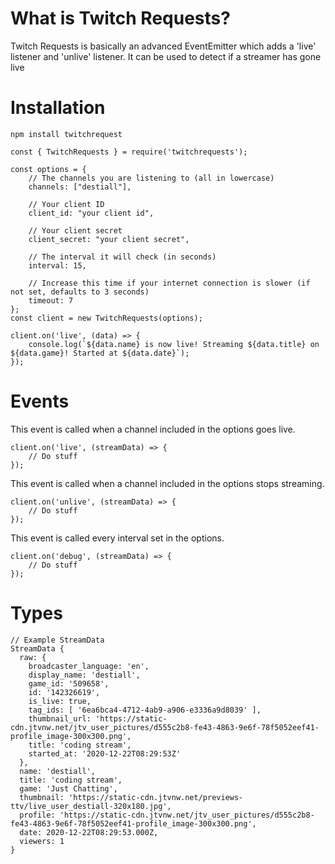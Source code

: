 # What is Twitch Requests?
Twitch Requests is basically an advanced EventEmitter which adds a 'live' listener and 'unlive' listener. It can be used to detect if a streamer has gone live

# Installation

`npm install twitchrequest`

```
const { TwitchRequests } = require('twitchrequests');

const options = {
    // The channels you are listening to (all in lowercase)
    channels: ["destiall"],

    // Your client ID
    client_id: "your client id",

    // Your client secret
    client_secret: "your client secret",

    // The interval it will check (in seconds)
    interval: 15,

    // Increase this time if your internet connection is slower (if not set, defaults to 3 seconds)
    timeout: 7
};
const client = new TwitchRequests(options);

client.on('live', (data) => {
    console.log(`${data.name} is now live! Streaming ${data.title} on ${data.game}! Started at ${data.date}`);
});
```

# Events

This event is called when a channel included in the options goes live.
```
client.on('live', (streamData) => {
    // Do stuff
});
```

This event is called when a channel included in the options stops streaming.
```
client.on('unlive', (streamData) => {
    // Do stuff
});
```

This event is called every interval set in the options.
```
client.on('debug', (streamData) => {
    // Do stuff
});
```

# Types

```
// Example StreamData
StreamData {
  raw: {
    broadcaster_language: 'en',
    display_name: 'destiall',
    game_id: '509658',
    id: '142326619',
    is_live: true,
    tag_ids: [ '6ea6bca4-4712-4ab9-a906-e3336a9d8039' ],
    thumbnail_url: 'https://static-cdn.jtvnw.net/jtv_user_pictures/d555c2b8-fe43-4863-9e6f-78f5052eef41-profile_image-300x300.png',
    title: 'coding stream',
    started_at: '2020-12-22T08:29:53Z'
  },
  name: 'destiall',
  title: 'coding stream',
  game: 'Just Chatting',
  thumbnail: 'https://static-cdn.jtvnw.net/previews-ttv/live_user_destiall-320x180.jpg',
  profile: 'https://static-cdn.jtvnw.net/jtv_user_pictures/d555c2b8-fe43-4863-9e6f-78f5052eef41-profile_image-300x300.png',
  date: 2020-12-22T08:29:53.000Z,
  viewers: 1
}
```
